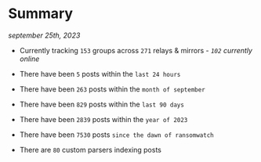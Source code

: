 
# Summary
_september 25th, 2023_

- Currently tracking `153` groups across `271` relays & mirrors - _`102` currently online_

- There have been `5` posts within the `last 24 hours`

- There have been `263` posts within the `month of september`

- There have been `829` posts within the `last 90 days`

- There have been `2839` posts within the `year of 2023`

- There have been `7530` posts `since the dawn of ransomwatch`

- There are `80` custom parsers indexing posts

